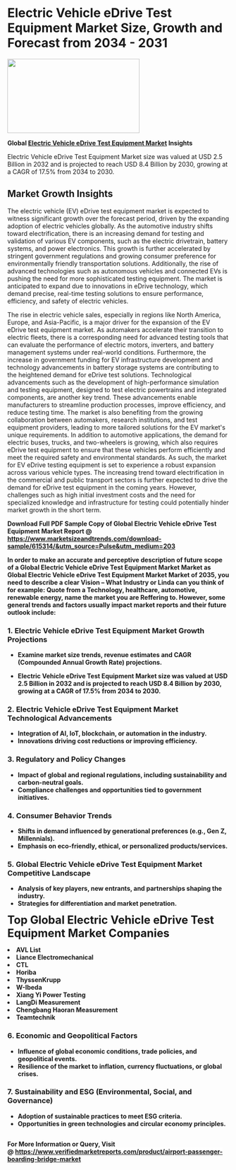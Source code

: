 <H1>Electric Vehicle eDrive Test Equipment Market Size, Growth and Forecast from 2034 - 2031</H1><img class="aligncenter size-medium wp-image-584254" src="https://thirdeyenews.in/wp-content/uploads/2034/09/Global-Market-Research-300x168.jpeg" alt="" width="300" height="168" /><p><strong>Global&nbsp;<a href="https://www.marketsizeandtrends.com/download-sample/615314/&amp;utm_source=Pulse&amp;utm_medium=203">Electric Vehicle eDrive Test Equipment Market</a> Insights</strong></p><p>Electric Vehicle eDrive Test Equipment Market size was valued at USD 2.5 Billion in 2032 and is projected to reach USD 8.4 Billion by 2030, growing at a CAGR of 17.5% from 2034 to 2030.</p><p><h2>Market Growth Insights</h2> <p>The electric vehicle (EV) eDrive test equipment market is expected to witness significant growth over the forecast period, driven by the expanding adoption of electric vehicles globally. As the automotive industry shifts toward electrification, there is an increasing demand for testing and validation of various EV components, such as the electric drivetrain, battery systems, and power electronics. This growth is further accelerated by stringent government regulations and growing consumer preference for environmentally friendly transportation solutions. Additionally, the rise of advanced technologies such as autonomous vehicles and connected EVs is pushing the need for more sophisticated testing equipment. The market is anticipated to expand due to innovations in eDrive technology, which demand precise, real-time testing solutions to ensure performance, efficiency, and safety of electric vehicles.</p> <p><strong></strong></p> <p>The rise in electric vehicle sales, especially in regions like North America, Europe, and Asia-Pacific, is a major driver for the expansion of the EV eDrive test equipment market. As automakers accelerate their transition to electric fleets, there is a corresponding need for advanced testing tools that can evaluate the performance of electric motors, inverters, and battery management systems under real-world conditions. Furthermore, the increase in government funding for EV infrastructure development and technology advancements in battery storage systems are contributing to the heightened demand for eDrive test solutions. Technological advancements such as the development of high-performance simulation and testing equipment, designed to test electric powertrains and integrated components, are another key trend. These advancements enable manufacturers to streamline production processes, improve efficiency, and reduce testing time. The market is also benefiting from the growing collaboration between automakers, research institutions, and test equipment providers, leading to more tailored solutions for the EV market's unique requirements. In addition to automotive applications, the demand for electric buses, trucks, and two-wheelers is growing, which also requires eDrive test equipment to ensure that these vehicles perform efficiently and meet the required safety and environmental standards. As such, the market for EV eDrive testing equipment is set to experience a robust expansion across various vehicle types. The increasing trend toward electrification in the commercial and public transport sectors is further expected to drive the demand for eDrive test equipment in the coming years. However, challenges such as high initial investment costs and the need for specialized knowledge and infrastructure for testing could potentially hinder market growth in the short term. <p><strong></p><p><span class=""><strong>Download Full PDF Sample Copy of Global Electric Vehicle eDrive Test Equipment Market Report</strong> @ <a href="https://www.marketsizeandtrends.com/download-sample/615314/&amp;utm_source=Pulse&amp;utm_medium=203" target="_blank">https://www.marketsizeandtrends.com/download-sample/615314/&amp;utm_source=Pulse&amp;utm_medium=203</a></span></p><p>In order to make an accurate and perceptive description of future scope of a Global&nbsp;Electric Vehicle eDrive Test Equipment Market Market as Global&nbsp;Electric Vehicle eDrive Test Equipment Market Market of 2035, you need to describe a clear Vision &ndash; What Industry or Linda can you think of for example: Quote from a Technology, healthcare, automotive, renewable energy, name the market you are Reffering to. However, some general trends and factors usually impact market reports and their future outlook include:</p><h3>1.&nbsp;<strong>Electric Vehicle eDrive Test Equipment Market Growth Projections</strong></h3><ul><li>Examine market size trends, revenue estimates and CAGR (Compounded Annual Growth Rate) projections.</li><li><p>Electric Vehicle eDrive Test Equipment Market size was valued at USD 2.5 Billion in 2032 and is projected to reach USD 8.4 Billion by 2030, growing at a CAGR of 17.5% from 2034 to 2030.</p></li></ul><h3>2.&nbsp;<strong>Electric Vehicle eDrive Test Equipment Market Technological Advancements</strong></h3><ul><li>Integration of AI, IoT, blockchain, or automation in the industry.</li><li>Innovations driving cost reductions or improving efficiency.</li></ul><h3>3.&nbsp;<strong>Regulatory and Policy Changes</strong></h3><ul><li>Impact of global and regional regulations, including sustainability and carbon-neutral goals.</li><li>Compliance challenges and opportunities tied to government initiatives.</li></ul><h3>4.&nbsp;<strong>Consumer Behavior Trends</strong></h3><ul><li>Shifts in demand influenced by generational preferences (e.g., Gen Z, Millennials).</li><li>Emphasis on eco-friendly, ethical, or personalized products/services.</li></ul><h3>5.&nbsp;<strong>Global Electric Vehicle eDrive Test Equipment Market Competitive Landscape</strong></h3><ul><li>Analysis of key players, new entrants, and partnerships shaping the industry.</li><li>Strategies for differentiation and market penetration.</li></ul><p data-pm-slice="1 1 []"><span style="color: inherit; font-family: inherit; font-size: 25px;">Top Global Electric Vehicle eDrive Test Equipment Market Companies</span></p><div class="" data-test-id=""><p><li>AVL List</li><li> Liance Electromechanical</li><li> CTL</li><li> Horiba</li><li> ThyssenKrupp</li><li> W-Ibeda</li><li> Xiang Yi Power Testing</li><li> LangDi Measurement</li><li> Chengbang Haoran Measurement</li><li> Teamtechnik</li></p></div><h3>6.&nbsp;<strong>Economic and Geopolitical Factors</strong></h3><ul><li>Influence of global economic conditions, trade policies, and geopolitical events.</li><li>Resilience of the market to inflation, currency fluctuations, or global crises.</li></ul><h3>7.&nbsp;<strong>Sustainability and ESG (Environmental, Social, and Governance)</strong></h3><ul><li>Adoption of sustainable practices to meet ESG criteria.</li><li>Opportunities in green technologies and circular economy principles.</li></ul><h2><strong style="font-size: 14px;">For More Information or Query, Visit @&nbsp;</strong><a style="background-color: #ffffff; font-size: 14px;" href="https://www.marketsizeandtrends.com/report/electric-vehicle-edrive-test-equipment-market/" target="_blank">https://www.verifiedmarketreports.com/product/airport-passenger-boarding-bridge-market</a></h2>
